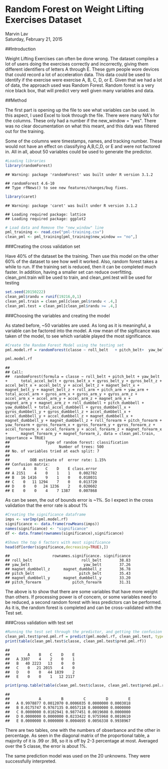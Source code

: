 # Random Forest on Weight Lifting Exercises Dataset
Marvin Lav  
Saturday, February 21, 2015  


##Introduction

Weight Lifting Exercises can often be done wrong. The dataset compiles a lot of users doing the exercises correctly and incorrectly, giving them different identifiers of letters A through E. These gym people wore devices that could record a lot of acceleration data. This data could be used to identify if the exercise were exercise A, B, C, D, or E. Given that we had a lot of data, the approach used was Random Forest. Random forest is a very nice black box, that will predict very well given many variables and data.

##Method

The first part is opening up the file to see what variables can be used. In this aspect, I used Excel to look through the file. There were many NA's for the columns. These only had a number if the new_window = "yes". There was no clear documentation on what this meant, and this data was filtered out for the training.

Some of the columns were timestamps, names, and tracking number. These would not have an effect on classifying A,B,C,D, or E and were not factored in. All in all, about 50 variables could be used to generate the predictor.


```r
#Loading libraries
library(randomForest)
```

```
## Warning: package 'randomForest' was built under R version 3.1.2
```

```
## randomForest 4.6-10
## Type rfNews() to see new features/changes/bug fixes.
```

```r
library(caret)
```

```
## Warning: package 'caret' was built under R version 3.1.2
```

```
## Loading required package: lattice
## Loading required package: ggplot2
```

```r
# Load data and Remove the "new_window" line
pml_training <- read.csv("pml-training.csv")
clean_pml <- pml_training[pml_training$new_window == "no",]
```

###Creating the cross validation set

Have 40% of the dataset be the training. Then use this model on the other 60% of the dataset to see how well it worked. Also, random forest takes a while to run. If the training set is reduced, then it can be completed much faster. In addition, having a smaller set can reduce overfitting. clean_pml.train will be used to train, and clean_pml.test will be used for testing


```r
set.seed(20150222)
clean_pml$randu = runif(19216,0,1)
clean_pml.train = clean_pml[clean_pml$randu < .4,]
clean_pml.test = clean_pml[clean_pml$randu >= .4,]
```

###Choosing the variables and creating the model

As stated before, ~50 variables are used. As long as it is meaningful, a variable can be factored into the model. A row mean of the sigificance was taken of the model, to see which variable played the most significance.


```r
#Create the Random Forest Model using the testing set
pml.model.rf = randomForest(classe ~ roll_belt   + pitch_belt+  yaw_belt+  total_accel_belt+  gyros_belt_x+	gyros_belt_y+	gyros_belt_z+	accel_belt_x+	accel_belt_y+	accel_belt_z+	magnet_belt_x+	magnet_belt_y+	magnet_belt_z+	roll_arm+	pitch_arm+	yaw_arm+	total_accel_arm+	gyros_arm_x+	gyros_arm_y+	gyros_arm_z+	accel_arm_x+	accel_arm_y+	accel_arm_z+	magnet_arm_x+	magnet_arm_y+	magnet_arm_z+	roll_dumbbell+	pitch_dumbbell+	yaw_dumbbell+	total_accel_dumbbell+	gyros_dumbbell_x+	gyros_dumbbell_y+	gyros_dumbbell_z+	accel_dumbbell_x+	accel_dumbbell_y+	accel_dumbbell_z+	magnet_dumbbell_x+	magnet_dumbbell_y+	magnet_dumbbell_z+	roll_forearm+	pitch_forearm+	yaw_forearm+	gyros_forearm_x+	gyros_forearm_y+	gyros_forearm_z+	accel_forearm_x+	accel_forearm_y+	accel_forearm_z+	magnet_forearm_x+	magnet_forearm_y+	magnet_forearm_z, data = clean_pml.train,importance=TRUE)

pml.model.rf
```

```
## 
## Call:
##  randomForest(formula = classe ~ roll_belt + pitch_belt + yaw_belt +      total_accel_belt + gyros_belt_x + gyros_belt_y + gyros_belt_z +      accel_belt_x + accel_belt_y + accel_belt_z + magnet_belt_x +      magnet_belt_y + magnet_belt_z + roll_arm + pitch_arm + yaw_arm +      total_accel_arm + gyros_arm_x + gyros_arm_y + gyros_arm_z +      accel_arm_x + accel_arm_y + accel_arm_z + magnet_arm_x +      magnet_arm_y + magnet_arm_z + roll_dumbbell + pitch_dumbbell +      yaw_dumbbell + total_accel_dumbbell + gyros_dumbbell_x +      gyros_dumbbell_y + gyros_dumbbell_z + accel_dumbbell_x +      accel_dumbbell_y + accel_dumbbell_z + magnet_dumbbell_x +      magnet_dumbbell_y + magnet_dumbbell_z + roll_forearm + pitch_forearm +      yaw_forearm + gyros_forearm_x + gyros_forearm_y + gyros_forearm_z +      accel_forearm_x + accel_forearm_y + accel_forearm_z + magnet_forearm_x +      magnet_forearm_y + magnet_forearm_z, data = clean_pml.train,      importance = TRUE) 
##                Type of random forest: classification
##                      Number of trees: 500
## No. of variables tried at each split: 7
## 
##         OOB estimate of  error rate: 1.15%
## Confusion matrix:
##      A    B    C    D    E class.error
## A 2151    4    0    1    1    0.002782
## B   16 1416    9    1    0    0.018031
## C    0   11 1294    7    0    0.013720
## D    0    0   24 1236    2    0.020602
## E    0    0    4    7 1387    0.007868
```

As can be seen, the out of bounds error is ~1%. So I expect in the cross validation that the error rate is about 1%


```r
#Creating the significance dataframe
imps <- varImp(pml.model.rf)
significance <- data.frame(rowMeans(imps))
names(significance) <- "significance"
df <- data.frame(rownames(significance),significance)

#Shows the top 6 factors with most significance
head(df[order(significance,decreasing=TRUE),])
```

```
##                   rownames.significance. significance
## roll_belt                      roll_belt        38.83
## yaw_belt                        yaw_belt        37.26
## magnet_dumbbell_z      magnet_dumbbell_z        36.78
## pitch_belt                    pitch_belt        35.43
## magnet_dumbbell_y      magnet_dumbbell_y        33.20
## pitch_forearm              pitch_forearm        31.31
```

The above is to show that there are some variables that have more weight than others. If processing power is of concern, or some variables need to be reduced, a second random forest with less predictors can be performed. As it is, the random forest is completed and can be cross-validated with the Test set.

###Cross validation with test set


```r
#Running the test set through the predictor, and getting the confusion matrix
clean_pml.test$pred.pml.rf = predict(pml.model.rf, clean_pml.test, type="response")
print(table(clean_pml.test$classe, clean_pml.test$pred.pml.rf))
```

```
##    
##        A    B    C    D    E
##   A 3307    4    2    0    1
##   B   40 2223   13    0    0
##   C    0   21 2015    4    0
##   D    0    0   44 1839    2
##   E    0    0    1   12 2117
```

```r
print(prop.table(table(clean_pml.test$classe, clean_pml.test$pred.pml.rf),1))
```

```
##    
##             A         B         C         D         E
##   A 0.9978877 0.0012070 0.0006035 0.0000000 0.0003018
##   B 0.0175747 0.9767135 0.0057118 0.0000000 0.0000000
##   C 0.0000000 0.0102941 0.9877451 0.0019608 0.0000000
##   D 0.0000000 0.0000000 0.0233422 0.9755968 0.0010610
##   E 0.0000000 0.0000000 0.0004695 0.0056338 0.9938967
```

There are two tables, one with the numbers of obserbance and the other in percentage. As seen in the diagonal matrix of the proportional table, a majority of it is .99 or .98, so it is off by 2-3 percentage at most. Averaged over the 5 classe, the error is about 1%.

The same prediction model was used on the 20 unknowns. They were successfully interpreted.
